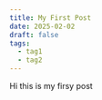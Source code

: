 ```yaml
---
title: My First Post
date: 2025-02-02
draft: false
tags:
  - tag1
  - tag2
---
```

Hi this is my firsy post